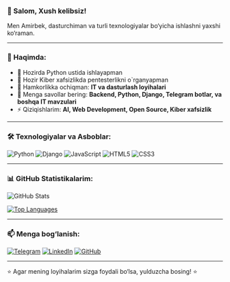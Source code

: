 ### 👋 Salom, Xush kelibsiz!

Men Amirbek, dasturchiman va turli texnologiyalar bo‘yicha ishlashni yaxshi ko‘raman. 

---

### 🚀 Haqimda:
- 🔭 Hozirda Python ustida ishlayapman
- 🌱 Hozir Kiber xafsizlikda pentesterlikni o`rganyapman
- 👯 Hamkorlikka ochiqman: **IT va dasturlash loyihalari**
- 💬 Menga savollar bering: **Backend, Python, Django, Telegram botlar, va boshqa IT mavzulari**
- ⚡ Qiziqishlarim: **AI, Web Development, Open Source, Kiber xafsizlik**

---

### 🛠 Texnologiyalar va Asboblar:

![Python](https://img.shields.io/badge/-Python-3776AB?style=flat&logo=python&logoColor=white)
![Django](https://img.shields.io/badge/-Django-092E20?style=flat&logo=django&logoColor=white)
![JavaScript](https://img.shields.io/badge/-JavaScript-F7DF1E?style=flat&logo=javascript&logoColor=black)
![HTML5](https://img.shields.io/badge/-HTML5-E34F26?style=flat&logo=html5&logoColor=white)
![CSS3](https://img.shields.io/badge/-CSS3-1572B6?style=flat&logo=css3&logoColor=white)

---

### 📊 GitHub Statistikalarim:

![GitHub Stats](https://github-readme-stats.vercel.app/api?username=softwareuz&show_icons=true&theme=radical)

[![Top Languages](https://github-readme-stats.vercel.app/api/top-langs/?username=softwareuz&layout=compact&theme=radical)](https://github.com/anuraghazra/github-readme-stats)

---

### 📫 Menga bog‘lanish:
[![Telegram](https://img.shields.io/badge/Telegram-26A5E4?style=flat&logo=telegram&logoColor=white)](https://t.me/axrorback)
[![LinkedIn](https://img.shields.io/badge/LinkedIn-0077B5?style=flat&logo=linkedin&logoColor=white)](https://linkedin.com/in/axrorback)
[![GitHub](https://img.shields.io/badge/GitHub-100000?style=flat&logo=github&logoColor=white)](https://github.com/softwareuz)

---

⭐ Agar mening loyihalarim sizga foydali bo‘lsa, yulduzcha bosing! ⭐
